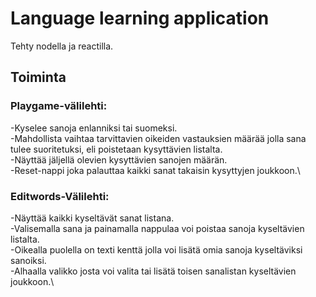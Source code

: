 # Language learning application

Tehty nodella ja reactilla.

## Toiminta
### Playgame-välilehti:
-Kyselee sanoja enlanniksi tai suomeksi.\
-Mahdollista vaihtaa tarvittavien oikeiden vastauksien määrää jolla sana tulee suoritetuksi, eli poistetaan kysyttävien listalta.\
-Näyttää jäljellä olevien kysyttävien sanojen määrän.\
-Reset-nappi joka palauttaa kaikki sanat takaisin kysyttyjen joukkoon.\

### Editwords-Välilehti:
-Näyttää kaikki kyseltävät sanat listana.\
-Valisemalla sana ja painamalla nappulaa voi poistaa sanoja kyseltävien listalta.\
-Oikealla puolella on texti kenttä jolla voi lisätä omia sanoja kyseltäviksi sanoiksi.\
-Alhaalla valikko josta voi valita tai lisätä toisen sanalistan kyseltävien joukkoon.\
